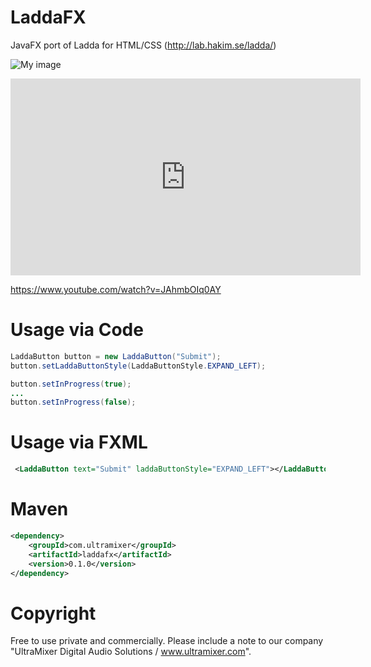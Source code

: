 # LaddaFX
JavaFX port of Ladda for HTML/CSS (http://lab.hakim.se/ladda/)

![My image](https://raw.githubusercontent.com/tobium/LaddaFX/master/LaddaFX-Demo-screenshot.png)
<iframe width="560" height="315" src="https://www.youtube.com/embed/JAhmbOIq0AY" frameborder="0" allowfullscreen></iframe>

https://www.youtube.com/watch?v=JAhmbOIq0AY

# Usage via Code
```java
LaddaButton button = new LaddaButton("Submit");
button.setLaddaButtonStyle(LaddaButtonStyle.EXPAND_LEFT);

button.setInProgress(true);
...
button.setInProgress(false);
```

# Usage via FXML
```xml
 <LaddaButton text="Submit" laddaButtonStyle="EXPAND_LEFT"></LaddaButton>
 ```
# Maven
```xml
<dependency>
    <groupId>com.ultramixer</groupId>
    <artifactId>laddafx</artifactId>
    <version>0.1.0</version>
</dependency>
```

# Copyright
Free to use private and commercially. Please include a note to our company "UltraMixer Digital Audio Solutions / www.ultramixer.com".
